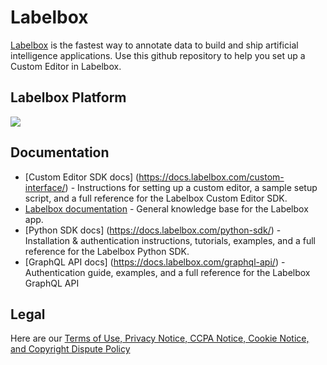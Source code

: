# Labelbox
[Labelbox](https://www.labelbox.com/) is the fastest way to annotate data to build and ship artificial intelligence applications. Use this github repository to help you set up a Custom Editor in Labelbox.

## Labelbox Platform
![](https://labelbox.com/static/images/product.png)

## Documentation
* [Custom Editor SDK docs] (https://docs.labelbox.com/custom-interface/) - Instructions for setting up a custom editor, a sample setup script, and a full reference for the Labelbox Custom Editor SDK.
* [Labelbox documentation](https://docs.labelbox.com/) - General knowledge base for the Labelbox app.
* [Python SDK docs] (https://docs.labelbox.com/python-sdk/) - Installation & authentication instructions, tutorials, examples, and a full reference for the Labelbox Python SDK.
* [GraphQL API docs] (https://docs.labelbox.com/graphql-api/) - Authentication guide, examples, and a full reference for the Labelbox GraphQL API

## Legal
Here are our [Terms of Use, Privacy Notice, CCPA Notice, Cookie Notice, and Copyright Dispute Policy](https://docs.labelbox.com/en/legal)
